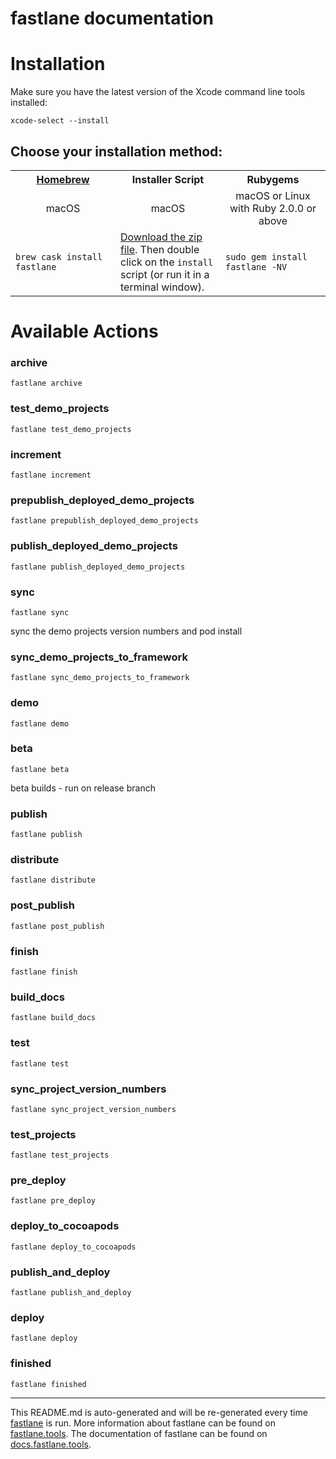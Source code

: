 fastlane documentation
================
# Installation

Make sure you have the latest version of the Xcode command line tools installed:

```
xcode-select --install
```

## Choose your installation method:

<table width="100%" >
<tr>
<th width="33%"><a href="http://brew.sh">Homebrew</a></td>
<th width="33%">Installer Script</td>
<th width="33%">Rubygems</td>
</tr>
<tr>
<td width="33%" align="center">macOS</td>
<td width="33%" align="center">macOS</td>
<td width="33%" align="center">macOS or Linux with Ruby 2.0.0 or above</td>
</tr>
<tr>
<td width="33%"><code>brew cask install fastlane</code></td>
<td width="33%"><a href="https://download.fastlane.tools">Download the zip file</a>. Then double click on the <code>install</code> script (or run it in a terminal window).</td>
<td width="33%"><code>sudo gem install fastlane -NV</code></td>
</tr>
</table>

# Available Actions
### archive
```
fastlane archive
```

### test_demo_projects
```
fastlane test_demo_projects
```

### increment
```
fastlane increment
```

### prepublish_deployed_demo_projects
```
fastlane prepublish_deployed_demo_projects
```

### publish_deployed_demo_projects
```
fastlane publish_deployed_demo_projects
```

### sync
```
fastlane sync
```
sync the demo projects version numbers and pod install
### sync_demo_projects_to_framework
```
fastlane sync_demo_projects_to_framework
```

### demo
```
fastlane demo
```

### beta
```
fastlane beta
```
beta builds - run on release branch
### publish
```
fastlane publish
```

### distribute
```
fastlane distribute
```

### post_publish
```
fastlane post_publish
```

### finish
```
fastlane finish
```

### build_docs
```
fastlane build_docs
```

### test
```
fastlane test
```

### sync_project_version_numbers
```
fastlane sync_project_version_numbers
```

### test_projects
```
fastlane test_projects
```

### pre_deploy
```
fastlane pre_deploy
```

### deploy_to_cocoapods
```
fastlane deploy_to_cocoapods
```

### publish_and_deploy
```
fastlane publish_and_deploy
```

### deploy
```
fastlane deploy
```

### finished
```
fastlane finished
```


----

This README.md is auto-generated and will be re-generated every time [fastlane](https://fastlane.tools) is run.
More information about fastlane can be found on [fastlane.tools](https://fastlane.tools).
The documentation of fastlane can be found on [docs.fastlane.tools](https://docs.fastlane.tools).
